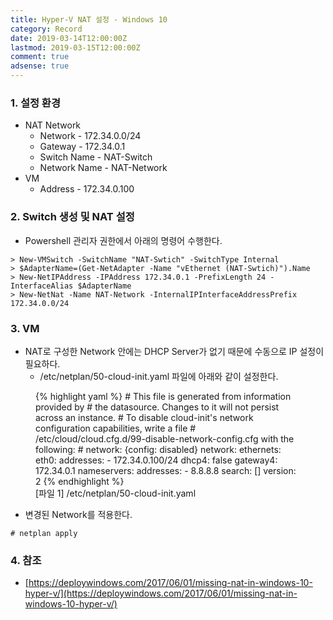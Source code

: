 ```yaml
---
title: Hyper-V NAT 설정 - Windows 10
category: Record
date: 2019-03-14T12:00:00Z
lastmod: 2019-03-15T12:00:00Z
comment: true
adsense: true
---
```


### 1. 설정 환경

* NAT Network
  * Network - 172.34.0.0/24
  * Gateway - 172.34.0.1
  * Switch Name - NAT-Switch
  * Network Name - NAT-Network
* VM
  * Address - 172.34.0.100

### 2. Switch 생성 및 NAT 설정

* Powershell 관리자 권한에서 아래의 명령어 수행한다.

~~~
> New-VMSwitch -SwitchName "NAT-Swtich" -SwitchType Internal
> $AdapterName=(Get-NetAdapter -Name "vEthernet (NAT-Swtich)").Name
> New-NetIPAddress -IPAddress 172.34.0.1 -PrefixLength 24 -InterfaceAlias $AdapterName
> New-NetNat -Name NAT-Network -InternalIPInterfaceAddressPrefix 172.34.0.0/24
~~~

### 3. VM

* NAT로 구성한 Network 안에는 DHCP Server가 없기 때문에 수동으로 IP 설정이 필요하다.
  * /etc/netplan/50-cloud-init.yaml 파일에 아래와 같이 설정한다.

<figure>
{% highlight yaml %}
# This file is generated from information provided by
# the datasource.  Changes to it will not persist across an instance.
# To disable cloud-init's network configuration capabilities, write a file
# /etc/cloud/cloud.cfg.d/99-disable-network-config.cfg with the following:
# network: {config: disabled}
network:
    ethernets:
        eth0:
            addresses:
                - 172.34.0.100/24
            dhcp4: false
            gateway4: 172.34.0.1
            nameservers:
                addresses:
                    - 8.8.8.8
                search: []
    version: 2
{% endhighlight %}
<figcaption class="caption">[파일 1] /etc/netplan/50-cloud-init.yaml</figcaption>
</figure>

* 변경된 Network를 적용한다.

~~~
# netplan apply
~~~

### 4. 참조
* [https://deploywindows.com/2017/06/01/missing-nat-in-windows-10-hyper-v/](https://deploywindows.com/2017/06/01/missing-nat-in-windows-10-hyper-v/)